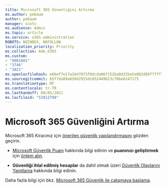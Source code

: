 ```yaml
---
title: Microsoft 365 Güvenliğini Artırma
ms.author: pebaum
author: pebaum
manager: scotv
ms.audience: Admin
ms.topic: article
ms.service: o365-administration
ROBOTS: NOINDEX, NOFOLLOW
localization_priority: Priority
ms.collection: Adm_O365
ms.custom:
- "9001681"
- "3746"
- "3821"
ms.openlocfilehash: e6bef7e17a1647073f9dcda06f152ba0d32be5e082d89f7fff714561babeacff
ms.sourcegitcommit: b5f7da89a650d2915dc652449623c78be6247175
ms.translationtype: MT
ms.contentlocale: tr-TR
ms.lasthandoff: 08/05/2021
ms.locfileid: "53912798"
---
```

# <a name="increase-microsoft-365-security"></a>Microsoft 365 Güvenliğini Artırma

Microsoft 365 Kiracınız için [önerilen güvenlik yapılandırmasını](https://docs.microsoft.com/microsoft-365/security/office-365-security/tenant-wide-setup-for-increased-security?view=o365-worldwide) gözden geçirin.

- [Microsoft Güvenlik Puanı](https://docs.microsoft.com/microsoft-365/security/mtp/microsoft-secure-score?view=o365-worldwide) hakkında bilgi edinin ve **puanınızı geliştirmek** için [önlem alın](https://docs.microsoft.com/microsoft-365/security/mtp/microsoft-secure-score?view=o365-worldwide#take-action-to-improve-your-score).

- **Güvenliği ihlal edilmiş hesaplar** da dahil olmak üzeri [Güvenlik Olaylarını Yanıtlama](https://docs.microsoft.com/microsoft-365/security/office-365-security/office365-security-incident-response-overview?view=o365-worldwide) hakkında bilgi edinin.

Daha fazla bilgi için bkz. [Microsoft 365 Güvenlik ile çalışmaya başlama](https://docs.microsoft.com/microsoft-365/security/office-365-security/security-roadmap?view=o365-worldwide). 
